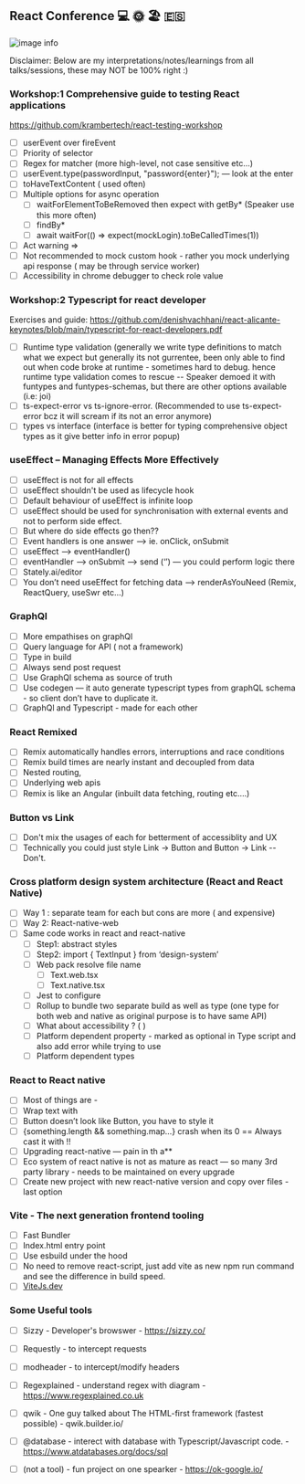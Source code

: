 ## React Conference 💻 🌞 🏖️ 🇪🇸

![image info](https://reactalicante.es/assets/build/a31a53b026de701c2f6e27ec52d0b28e.jpg)


Disclaimer: Below are my interpretations/notes/learnings from all talks/sessions, these may NOT be 100% right :)

### Workshop:1 Comprehensive guide to testing React applications

https://github.com/krambertech/react-testing-workshop
- [ ] userEvent over fireEvent
- [ ] Priority of selector
- [ ] Regex for matcher (more high-level, not case sensitive etc…)
- [ ] userEvent.type(passwordInput, "password{enter}"); — look at the enter
- [ ] toHaveTextContent ( used often)
- [ ] Multiple options for async operation
    - [ ] waitForElementToBeRemoved then expect with getBy*  (Speaker use this more often)
    - [ ] findBy*
    - [ ] await waitFor(() => expect(mockLogin).toBeCalledTimes(1))
- [ ] Act warning => 
- [ ] Not recommended to mock custom hook - rather you mock underlying api response ( may be through service worker)
- [ ] Accessibility in chrome debugger to check role value

### Workshop:2 Typescript for react developer

Exercises and guide: https://github.com/denishvachhani/react-alicante-keynotes/blob/main/typescript-for-react-developers.pdf

- [ ] Runtime type validation (generally we write type definitions to match what we expect but generally its not gurrentee, been only able to find out when code broke at runtime - sometimes hard to debug. hence runtime type validation comes to rescue -- Speaker demoed it with funtypes and funtypes-schemas, but there are other options available (i.e: joi) 
- [ ] ts-expect-error vs ts-ignore-error. (Recommended to use ts-expect-error bcz it will scream if its not an error anymore)
- [ ] types vs interface (interface is better for typing comprehensive object types as it give better info in error popup)

### useEffect – Managing Effects More Effectively 
- [ ] useEffect is not for all effects
- [ ] useEffect shouldn't be used as lifecycle hook
- [ ] Default behaviour of useEffect is infinite loop
- [ ] useEffect should be used for synchronisation with external events and not to perform side effect.
- [ ] But where do side effects go then??
- [ ] Event handlers is one answer —> ie. onClick, onSubmit 
- [ ] useEffect —> eventHandler()
- [ ] eventHandler —> onSubmit —> send (‘’) — you could perform logic there
- [ ] Stately.ai/editor
- [ ] You don’t need useEffect for fetching data —> renderAsYouNeed (Remix, ReactQuery, useSwr etc…)

### GraphQl 
- [ ] More empathises on graphQl
- [ ] Query language for API ( not a framework)
- [ ] Type in build
- [ ] Always send post request 
- [ ] Use GraphQl schema as source of truth
- [ ] Use codegen — it auto generate typescript types from graphQL schema - so client don’t have to duplicate it.
- [ ] GraphQl and Typescript - made for each other

### React Remixed
- [ ] Remix automatically handles errors, interruptions and race conditions
- [ ] Remix build times are nearly instant and decoupled from data
- [ ] Nested routing, 
- [ ] Underlying web apis
- [ ] Remix is like an Angular (inbuilt data fetching, routing etc….)

### Button vs Link
- [ ] Don't mix the usages of each for betterment of accessiblity and UX
- [ ] Technically you could just style Link -> Button and Button -> Link -- Don't.

### Cross platform design system architecture (React and React Native)
- [ ] Way 1 : separate team for each but cons are more ( and expensive)
- [ ] Way 2: React-native-web
- [ ] Same code works in react and react-native
    - [ ] Step1: abstract styles
    - [ ] Step2: import { TextInput } from ‘design-system’
    - [ ] Web pack resolve file name 
        - [ ] Text.web.tsx
        - [ ] Text.native.tsx
    - [ ] Jest to configure
    - [ ] Rollup to bundle two separate build as well as type (one type for both web and native as original purpose is to have same API)
    - [ ] What about accessibility ? (  )
    - [ ] Platform dependent property - marked as optional in Type script and also add error while trying to use
    - [ ] Platform dependent types

### React to React native
- [ ] Most of things are - <View>
- [ ] Wrap text with <Text>
- [ ] Button  doesn’t look like Button, you have to style it
- [ ] {something.length && something.map…} crash when its 0 == Always cast it with !!
- [ ] Upgrading react-native — pain in th a**
- [ ] Eco system of react native is not as mature as react — so many 3rd party library - needs to be maintained on every upgrade
- [ ] Create new project with new react-native version and copy over files - last option
    
### Vite - The next generation frontend tooling
- [ ] Fast Bundler 
- [ ] Index.html entry point
- [ ] Use esbuild under the hood
- [ ] No need to remove react-script, just add vite as new npm run command and see the difference in build speed.
- [ ] [ViteJs.dev](https://vitejs.dev)
    
### Some Useful tools 
- [ ] Sizzy - Developer's browswer -  https://sizzy.co/
- [ ] Requestly - to intercept requests
- [ ] modheader - to intercept/modify headers
- [ ] Regexplained - understand regex with diagram - https://www.regexplained.co.uk
- [ ] qwik - One guy talked about The HTML-first framework (fastest possible) - qwik.builder.io/
- [ ] @database - interect with database with Typescript/Javascript code. - https://www.atdatabases.org/docs/sql
- [ ] (not a tool) - fun project on one spearker - https://ok-google.io/














